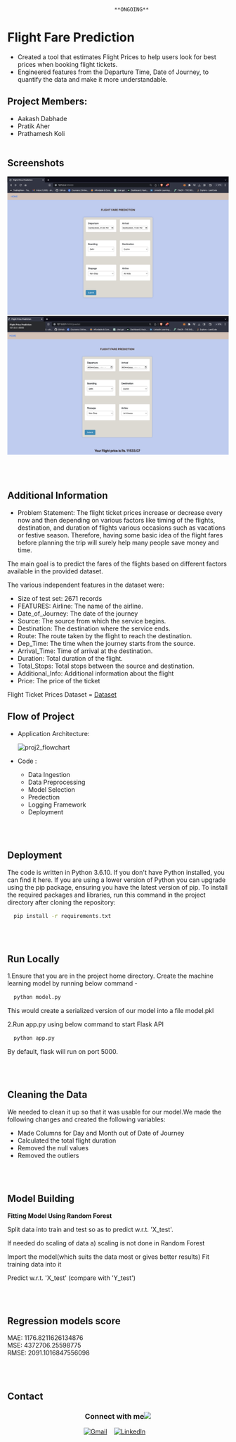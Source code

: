                                       **ONGOING**
# Flight Fare Prediction


* Created a tool that estimates Flight Prices to help users look for best prices when booking flight tickets.
* Engineered features from the Departure Time, Date of Journey, to quantify the data and make it more understandable.

## Project Members:
- Aakash Dabhade
- Pratik Aher
- Prathamesh Koli
<br><br>

##  Screenshots

<img src = '/assets/1.png'>
<img src = '/assets/2.png'>



<br><br>
## Additional Information 


* Problem Statement:
The flight ticket prices increase or decrease every now and then depending on various factors like timing of the flights, destination, and duration of flights various occasions such as vacations or festive season. Therefore, having some basic idea of the flight fares before planning the trip will surely help many people save money and time.

The main goal is to predict the fares of the flights based on different factors available in the provided dataset.


The various independent features in the dataset were:

* Size of test set: 2671 records
* FEATURES: Airline: The name of the airline.
* Date_of_Journey: The date of the journey
* Source: The source from which the service begins.
* Destination: The destination where the service ends.
* Route: The route taken by the flight to reach the destination.
* Dep_Time: The time when the journey starts from the source.
* Arrival_Time: Time of arrival at the destination.
* Duration: Total duration of the flight.
* Total_Stops: Total stops between the source and destination.
* Additional_Info: Additional information about the flight
* Price: The price of the ticket


Flight Ticket Prices Dataset = [ Dataset](https://www.kaggle.com/datasets/nikhilmittal/flight-fare-prediction-mh) 
## Flow of Project

* Application Architecture:


  ![proj2_flowchart](https://user-images.githubusercontent.com/54064843/136836342-6b4bb5a5-7b97-40af-aa34-f646b1800a37.jpg)


* Code :
   * Data Ingestion
   * Data Preprocessing
   * Model Selection
   * Predection
   * Logging Framework
   * Deployment

<br><br>
## Deployment

The code is written in Python 3.6.10. If you don't have Python installed, you can find it here. If you are using a lower version of Python you can upgrade using the pip package, ensuring you have the latest version of pip. To install the required packages and libraries, run this command in the project directory after cloning the repository:

```bash
  pip install -r requirements.txt
```

<br><br>
## Run Locally

1.Ensure that you are in the project home directory. Create the machine learning model by running below command -

```bash
  python model.py
```
This would create a serialized version of our model into a file model.pkl

2.Run app.py using below command to start Flask API

```bash
  python app.py
```

By default, flask will run on port 5000.

<br><br>

## Cleaning the Data

We needed to clean it up so that it was usable for our model.We made the following changes and created the following variables:
* Made Columns for Day and Month out of Date of Journey
* Calculated the total flight duration
* Removed the null values
* Removed the outliers

<br><br>

## Model Building

**Fitting Model Using Random Forest**<br>

Split data into train and test so as to predict w.r.t. 'X_test'.<br>

If needed do scaling of data a) scaling is not done in Random Forest<br>

Import the model(which suits the data most or gives better results) Fit training data into it<br>

Predict w.r.t. 'X_test' (compare with 'Y_test')<br>

<br><br>

## Regression models score
MAE: 1176.8211626134876 <br>
MSE: 4372706.25598775 <br>
RMSE: 2091.1016847556098 <br>

<br><br>

## Contact

<div align="center">
<h3> Connect with me<a href="https://gifyu.com/image/Zy2f"><img src="https://github.com/milaan9/milaan9/blob/main/Handshake.gif" width="50px"></a>
</h3> 
<p align="center">
<a href="mailto:aherpratik00@gmail.com" target="_blank"><img alt="Gmail" width="25px" src="https://cdn-icons-png.flaticon.com/512/5968/5968534.png"></a>&nbsp&nbsp&nbsp
<a href="https://www.linkedin.com/in/pratik-aher01/" target="_blank"><img alt="LinkedIn" width="25px" src="https://cdn-icons-png.flaticon.com/512/3536/3536505.png"></a> &nbsp&nbsp&nbsp
    
   
    
</p> 
